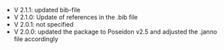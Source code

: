 - V 2.1.1: updated bib-file
- V 2.1.0: Update of references in the .bib file
- V 2.0.1: not specified
- V 2.0.0: updated the package to Poseidon v2.5 and adjusted the .janno file accordingly
